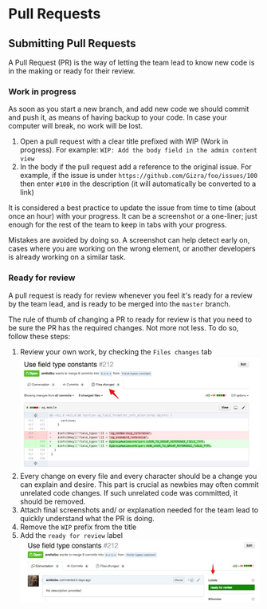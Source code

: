 # Pull Requests

## Submitting Pull Requests

A Pull Request (PR) is the way of letting the team lead to know new code is in the making or ready for their review.

### Work in progress

As soon as you start a new branch, and add new code we should commit and push it, as means of having backup to your code. In case your computer will  break, no work will be lost.

1. Open a pull request with a clear title prefixed with WIP (Work in progress). For example: `WIP: Add the body field in the admin content view`
2. In the body if the pull request add a reference to the original issue. For example, if the issue is under `https://github.com/Gizra/foo/issues/100` then enter `#100` in the description (it will automatically be converted to a link)

It is considered a best practice to update the issue from time to time (about once an hour) with your progress. It can be a screenshot or a one-liner; just enough for the rest of the team to keep in tabs with your progress.

Mistakes are avoided by doing so. A screenshot can help detect early on, cases  where you are working on the wrong element, or another developers is already working on a similar task.

### Ready for review

A pull request is ready for review whenever you feel it's ready for a review by the team lead, and is ready to be merged into the `master` branch.

The rule of thumb of changing a PR to ready for review is that you need to be sure the PR has the required changes. Not more not less. To do so, follow these steps:

1. Review your own work, by checking the `Files changes` tab ![Checking "files changed"](images/github/pull-request-review-1.jpg)
2. Every change on every file and every character should be a change you can explain and desire. This part is crucial as newbies may often commit unrelated code changes. If such unrelated code was committed, it should be removed.
3. Attach final screenshots and/ or explanation needed for the team lead to quickly understand what the PR is doing.
4. Remove the `WIP` prefix from the title
5. Add the `ready for review` label !["ready for review" label added to the PR](images/github/ready-for-review-label.jpg)

